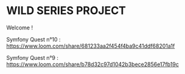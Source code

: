 # WILD SERIES PROJECT

Welcome !

Symfony Quest n°10 : https://www.loom.com/share/681233aa2f454f4ba9c41ddf68201a1f

Symfony Quest n°9 : https://www.loom.com/share/b78d32c97d1042b3bece2856e17fb19c